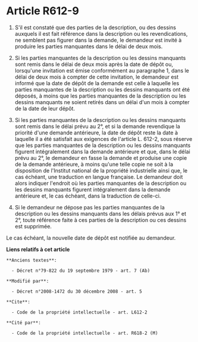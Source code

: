 # Article R612-9

1. S'il est constaté que des parties de la description, ou des dessins auxquels il est fait référence dans la description ou
les revendications, ne semblent pas figurer dans la demande, le demandeur est invité à produire les parties manquantes dans
le délai de deux mois. 

2. Si les parties manquantes de la description ou les dessins manquants sont remis dans le délai de deux mois après la date
de dépôt ou, lorsqu'une invitation est émise conformément au paragraphe 1, dans le délai de deux mois à compter de cette
invitation, le demandeur est informé que la date de dépôt de la demande est celle à laquelle les parties manquantes de la
description ou les dessins manquants ont été déposés, à moins que les parties manquantes de la description ou les dessins
manquants ne soient retirés dans un délai d'un mois à compter de la date de leur dépôt. 

3. Si les parties manquantes de la description ou les dessins manquants sont remis dans le délai prévu au 2°, et si la
demande revendique la priorité d'une demande antérieure, la date de dépôt reste la date à laquelle il a été satisfait aux
exigences de l'article L. 612-2, sous réserve que les parties manquantes de la description ou les dessins manquants figurent
intégralement dans la demande antérieure et que, dans le délai prévu au 2°, le demandeur en fasse la demande et produise une
copie de la demande antérieure, à moins qu'une telle copie ne soit à la disposition de l'Institut national de la propriété
industrielle ainsi que, le cas échéant, une traduction en langue française. Le demandeur doit alors indiquer l'endroit où les
parties manquantes de la description ou les dessins manquants figurent intégralement dans la demande antérieure et, le cas
échéant, dans la traduction de celle-ci. 

4. Si le demandeur ne dépose pas les parties manquantes de la description ou les dessins manquants dans les délais prévus aux
1° et 2°, toute référence faite à ces parties de la description ou ces dessins est supprimée. 

Le cas échéant, la nouvelle date de dépôt est notifiée au demandeur.

**Liens relatifs à cet article**

	**Anciens textes**:

	  - Décret n°79-822 du 19 septembre 1979 - art. 7 (Ab)

	**Modifié par**:

	  - Décret n°2008-1472 du 30 décembre 2008 - art. 5

	**Cite**:

	  - Code de la propriété intellectuelle - art. L612-2

	**Cité par**:

	  - Code de la propriété intellectuelle - art. R618-2 (M)
